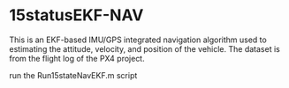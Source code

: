 # 15statusEKF-NAV

This is an EKF-based IMU/GPS integrated navigation algorithm used to estimating the attitude, velocity, and position of the vehicle. The dataset is from the flight log of the PX4 project.

run the Run15stateNavEKF.m script
